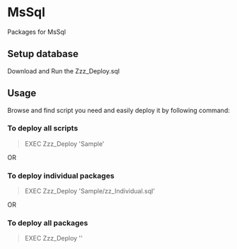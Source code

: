 # MsSql
Packages for MsSql 

## Setup database
Download and Run the Zzz_Deploy.sql

## Usage 
Browse and find script you need and easily deploy it by following command: <br />

### To deploy all scripts 
> EXEC Zzz_Deploy 'Sample' <br />

OR <br />

### To deploy individual packages
> EXEC Zzz_Deploy 'Sample/zz_Individual.sql' <br />

OR <br />

### To deploy all packages
> EXEC Zzz_Deploy '' <br />



